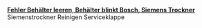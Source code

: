 [**Fehler Behälter leeren, Behälter blinkt Bosch, Siemens Trockner**](https://www.youtube.com/watch?v=nJ-2l_gC9RE)
Siemenstrockner Reinigen Serviceklappe